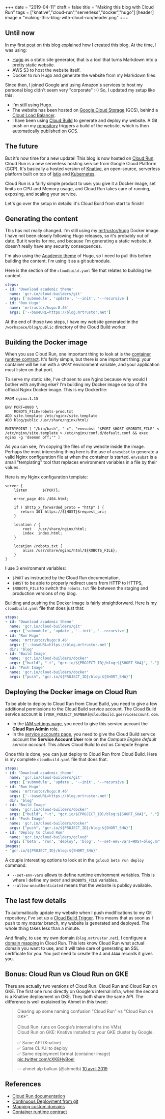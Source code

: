 +++
date = "2019-04-11"
draft = false
title = "Making this blog with Cloud Run"
tags = ["knative","cloud-run","serverless","docker","hugo"]
[header]
image = "making-this-blog-with-cloud-run/header.png"
+++

## Until now

In my first [post](/post/making-this-blog/) on this blog explained how I created
this blog. At the time, I was using:
* [Hugo](https://gohugo.io/) as a static site
generator, that is a tool that turns Markdown into a pretty static website.
* AWS S3 to host the website itself.
* Docker to run Hugo and generate the website from my Markdown files.

Since then, I joined Google and using Amazon's services to host my personal blog
didn't seem very "corporate" :-) So, I updated my setup like this:
* I'm still using Hugo.
* The website has been hosted on [Google Cloud Storage](https://cloud.google.com/storage/docs/) (GCS),
  behind a [Cloud Load Balancer](https://cloud.google.com/load-balancing/docs/).
* I have been using [Cloud Build](https://cloud.google.com/cloud-build/docs/) to
  generate and deploy my website. A Git push on my [repository](https://github.com/MrTrustor/blog)
  triggers a build of the website, which is then automatically published on GCS.

## The future

But it's now time for a new update! This blog is now hosted on [Cloud Run](https://cloud.google.com/run/docs/).
Cloud Run is a new serverless hosting service from Google Cloud Platform (GCP).
It's basically a hosted version of [Knative](https://cloud.google.com/knative/),
an open-source, serverless platform built on top of [Istio](https://istio.io)
and [Kubernetes](https://kubernetes.io).

Cloud Run is a fairly simple product to use: you give it a Docker image, set
limits on CPU and Memory usage, and Cloud Run takes care of running, exposing,
and scaling your service.

Let's go over the setup in details: it's Cloud Build from start to finish!

## Generating the content

This has not really changed. I'm still using my [mrtrustor/hugo](https://hub.docker.com/r/mrtrustor/hugo)
Docker image. I have not been closely following Hugo releases, so it's probably
out of date. But it works for me, and because I'm generating a static website, it
doesn't really have any security consequences.

I'm also using the [Academic theme](https://themes.gohugo.io/academic/) of Hugo,
so I need to pull this before building the content. I'm using it as a git submodule.

Here is the section of the `cloudbuild.yaml` file that relates to building the
content.

```yaml
steps:
- id: 'Download academic theme'
  name: 'gcr.io/cloud-builders/git'
  args: ['submodule', 'update', '--init', '--recursive']
- id: 'Run Hugo'
  name: 'mrtrustor/hugo:0.46'
  args: ['--baseURL=https://blog.mrtrustor.net']
```

At the end of those two steps, I have my website generated in the
`/workspace/blog/public` directory of the Cloud Build worker.

## Building the Docker image

When you use Cloud Run, one important thing to look at is the
[container runtime contract](https://cloud.google.com/run/docs/reference/container-contract).
It's fairly simple, but there is one important thing: your container will be run
with a `$PORT` environment variable, and your application must listen on that
port.

To serve my static site, I've chosen to use Nginx because why would I bother
with anything else? I'm building my Docker image on top of the official
Nginx Docker image. This is my Dockerfile:

```
FROM nginx:1.15

ENV PORT=8080 \
    ROBOTS_FILE=robots-prod.txt
ADD site.template /etc/nginx/site.template
ADD blog/public /usr/share/nginx/html/

ENTRYPOINT [ "/bin/bash", "-c", "envsubst '$PORT $HOST $ROBOTS_FILE' < /etc/nginx/site.template > /etc/nginx/conf.d/default.conf && exec nginx -g 'daemon off;'" ]
```

As you can see, I'm copying the files of my website inside the image. Perhaps
the most interesting thing here is the use of `envsubst` to generate a valid
Nginx configuration file at when the container is started. `envsubst` is a small
"templating" tool that replaces environment variables in a file by their values.

Here is my Nginx configuration template:

```
server {
    listen       ${PORT};

    error_page 404 /404.html;

    if ( $http_x_forwarded_proto = "http" ) {
       return 301 https://${HOST}$request_uri;
    }

    location / {
        root   /usr/share/nginx/html;
        index  index.html;
    }

    location /robots.txt {
        alias /usr/share/nginx/html/${ROBOTS_FILE};
    }
}
```

I use 3 environment variables:

* `$PORT` as instructed by the Cloud Run documentation,
* `$HOST` to be able to properly redirect users from HTTP to HTTPS,
* `$ROBOTS_FILE` to switch the `robots.txt` file between the staging and
  production versions of my blog.

Building and pushing the Docker image is fairly straightforward. Here is my
`cloudbuild.yaml` file that does just that:

```yaml
steps:
- id: 'Download academic theme'
  name: 'gcr.io/cloud-builders/git'
  args: ['submodule', 'update', '--init', '--recursive']
- id: 'Run Hugo'
  name: 'mrtrustor/hugo:0.46'
  args: ['--baseURL=https://blog.mrtrustor.net']
  dir: 'blog'
- id: 'Build Image'
  name: 'gcr.io/cloud-builders/docker'
  args: ["build", "-t", "gcr.io/${PROJECT_ID}/blog:${SHORT_SHA}", "."]
- id: 'Push Image'
  name: 'gcr.io/cloud-builders/docker'
  args: ["push", "gcr.io/${PROJECT_ID}/blog:${SHORT_SHA}"]
```

## Deploying the Docker image on Cloud Run

To be able to deploy to Cloud Run from Cloud Build, you need to give a few
additional permissions to the Cloud Build service account. The Cloud Build
service account is `[YOUR_PROJECT_NUMBER]@cloudbuild.gserviceaccount.com`.

* In the [IAM settings page](https://console.cloud.google.com/iam-admin/iam),
  you need to give this service account the **Cloud Run Admin** role.
* In the [service accounts page](https://console.cloud.google.com/iam-admin/serviceaccounts),
  you need to give the Cloud Build service account the **Service Account User**
  role on the *Compute Engine default service account*. This allows Cloud Build
  to *act as* Compute Engine.

Once this is done, you can just deploy to Cloud Run from Cloud Build. Here is
my complete `cloudbuild.yaml` file that does that.

```yaml
steps:
- id: 'Download academic theme'
  name: 'gcr.io/cloud-builders/git'
  args: ['submodule', 'update', '--init', '--recursive']
- id: 'Run Hugo'
  name: 'mrtrustor/hugo:0.46'
  args: ['--baseURL=https://blog.mrtrustor.net']
  dir: 'blog'
- id: 'Build Image'
  name: 'gcr.io/cloud-builders/docker'
  args: ["build", "-t", "gcr.io/${PROJECT_ID}/blog:${SHORT_SHA}", "."]
- id: 'Push Image'
  name: 'gcr.io/cloud-builders/docker'
  args: ["push", "gcr.io/${PROJECT_ID}/blog:${SHORT_SHA}"]
- id: 'Deploy to Cloud Run'
  name: 'gcr.io/cloud-builders/gcloud'
  args: ['beta', 'run', 'deploy', 'blog', '--set-env-vars=HOST=blog.mrtrustor.net,ROBOTS_FILE=robots-prod.txt', '--image', 'gcr.io/${PROJECT_ID}/blog:${SHORT_SHA}', '--allow-unauthenticated', '--region', 'us-central1']
images:
- "gcr.io/${PROJECT_ID}/blog:${SHORT_SHA}"
```

A couple interesting options to look at in the `gcloud beta run deploy` command:

* `--set-env-vars` allows to define runtime environment variables. This is where
  I define my `$HOST` and `$ROBOTS_FILE` variables.
* `--allow-unauthenticated` means that the website is publicy available.

## The last few details

To automatically update my website when I push modifications to my Git
repository, I've set up a [Cloud Build Trigger](https://cloud.google.com/cloud-build/docs/running-builds/automate-builds). This means that as soon as I
push to my *master* branch, my website is generated and deployed. The whole
thing takes less than a minute.

And finally, to use my own domain (`blog.mrtrustor.net`), I configure a
[domain mapping](https://cloud.google.com/run/docs/mapping-custom-domains) in
Cloud Run. This lets know Cloud Run what actual domain you want to use, and it
will take care of generating an SSL certificate for you. You just need to create
the `A` and `AAAA` records it gives you.

## Bonus: Cloud Run vs Cloud Run on GKE

There are actually two versions of Cloud Run. Cloud Run and Cloud Run on GKE.
The first one runs directly on Google's internal infra, when the second is
a Knative deployment on GKE. They both share the same API. The difference is
well explained by Ahmet in this tweet:

<blockquote class="twitter-tweet" data-lang="fr"><p lang="en" dir="ltr">Clearing up some naming confusion &quot;Cloud Run&quot; vs &quot;Cloud Run on GKE&quot;.<br><br>Cloud Run: runs on Google’s internal infra (no VMs)<br>Cloud Run on GKE: Knative installed to your GKE cluster by Google.<br><br>✅ Same API (Knative)<br>✅ Same CLI/UI to deploy<br>✅ Same deployment format (container image) <a href="https://t.co/cXK8HyBoeI">pic.twitter.com/cXK8HyBoeI</a></p>&mdash; ahmet alp balkan (@ahmetb) <a href="https://twitter.com/ahmetb/status/1116041166359654400?ref_src=twsrc%5Etfw">10 avril 2019</a></blockquote>
<script async src="https://platform.twitter.com/widgets.js" charset="utf-8"></script>


## References

* [Cloud Run documentation](https://cloud.google.com/run/docs/)
* [Continuous Deployment from git](https://cloud.google.com/run/docs/continuous-deployment)
* [Mapping custom domains](https://cloud.google.com/run/docs/mapping-custom-domains)
* [Container runtime contract](https://cloud.google.com/run/docs/reference/container-contract)